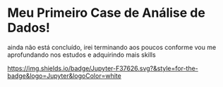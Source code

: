 # Meu Primeiro Case de Análise de Dados! 

ainda não está concluído, irei terminando aos poucos conforme vou me aprofundando nos estudos e adquirindo mais skills

https://img.shields.io/badge/Jupyter-F37626.svg?&style=for-the-badge&logo=Jupyter&logoColor=white
